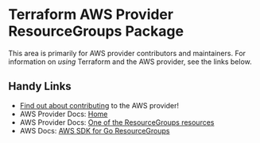 # Terraform AWS Provider ResourceGroups Package
<!-- markdownlint-disable MD026 -->
This area is primarily for AWS provider contributors and maintainers. For information on _using_ Terraform and the AWS provider, see the links below.


## Handy Links
* [Find out about contributing](../../../docs/contributing) to the AWS provider!
* AWS Provider Docs: [Home](https://registry.terraform.io/providers/hashicorp/aws/latest/docs)
* AWS Provider Docs: [One of the ResourceGroups resources](https://registry.terraform.io/providers/hashicorp/aws/latest/docs/resources/resourcegroups_group)
* AWS Docs: [AWS SDK for Go ResourceGroups](https://docs.aws.amazon.com/sdk-for-go/api/service/resourcegroups/)
